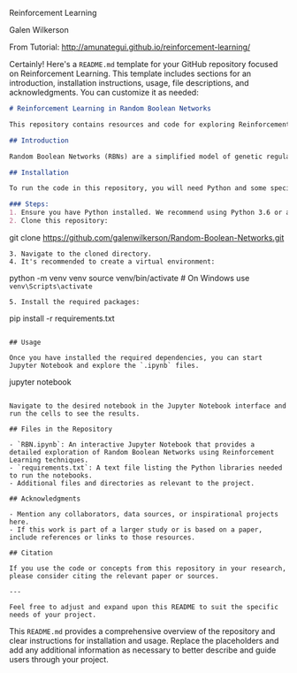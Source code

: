 
Reinforcement Learning

Galen Wilkerson

From Tutorial: http://amunategui.github.io/reinforcement-learning/


Certainly! Here's a `README.md` template for your GitHub repository focused on Reinforcement Learning. This template includes sections for an introduction, installation instructions, usage, file descriptions, and acknowledgments. You can customize it as needed:

```markdown
# Reinforcement Learning in Random Boolean Networks

This repository contains resources and code for exploring Reinforcement Learning (RL) within the context of Random Boolean Networks (RBNs). RBNs, known for their applicability in modeling complex systems, are used here as a framework to study and implement reinforcement learning algorithms.

## Introduction

Random Boolean Networks (RBNs) are a simplified model of genetic regulatory networks. In this repository, we delve into the application of Reinforcement Learning (RL) techniques within RBNs. The goal is to explore how RL can be leveraged to understand and predict the behavior of these networks.

## Installation

To run the code in this repository, you will need Python and some specific libraries. The primary dependencies are Jupyter Notebooks for interactive coding and visualization, along with libraries like NumPy for numerical operations.

### Steps:
1. Ensure you have Python installed. We recommend using Python 3.6 or above.
2. Clone this repository:
   ```
   git clone https://github.com/galenwilkerson/Random-Boolean-Networks.git
   ```
3. Navigate to the cloned directory.
4. It's recommended to create a virtual environment:
   ```
   python -m venv venv
   source venv/bin/activate  # On Windows use `venv\Scripts\activate`
   ```
5. Install the required packages:
   ```
   pip install -r requirements.txt
   ```

## Usage

Once you have installed the required dependencies, you can start Jupyter Notebook and explore the `.ipynb` files.

```
jupyter notebook
```

Navigate to the desired notebook in the Jupyter Notebook interface and run the cells to see the results.

## Files in the Repository

- `RBN.ipynb`: An interactive Jupyter Notebook that provides a detailed exploration of Random Boolean Networks using Reinforcement Learning techniques.
- `requirements.txt`: A text file listing the Python libraries needed to run the notebooks.
- Additional files and directories as relevant to the project.

## Acknowledgments

- Mention any collaborators, data sources, or inspirational projects here.
- If this work is part of a larger study or is based on a paper, include references or links to those resources.

## Citation

If you use the code or concepts from this repository in your research, please consider citing the relevant paper or sources.

---

Feel free to adjust and expand upon this README to suit the specific needs of your project.
```

This `README.md` provides a comprehensive overview of the repository and clear instructions for installation and usage. Replace the placeholders and add any additional information as necessary to better describe and guide users through your project.
